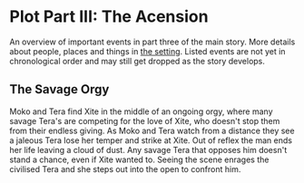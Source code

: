 Plot Part III: The Acension
===========================

An overview of important events in part three of the main story. More details about people, places and things in [the setting](../setting/index.md).
Listed events are not yet in chronological order and may still get dropped as the story develops.


The Savage Orgy
---------------

Moko and Tera find Xite in the middle of an ongoing orgy,
where many savage Tera's are competing for the love of Xite,
who doesn't stop them from their endless giving.
As Moko and Tera watch from a distance they see a jaleous Tera lose her temper and strike at Xite.
Out of reflex the man ends her life leaving a cloud of dust.
Any savage Tera that opposes him doesn't stand a chance, even if Xite wanted to.
Seeing the scene enrages the civilised Tera and she steps out into the open to confront him.

